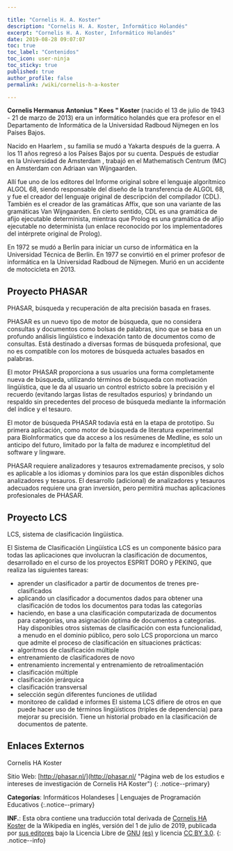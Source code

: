 ```yaml
---

title: "Cornelis H. A. Koster"
description: "Cornelis H. A. Koster, Informático Holandés"
excerpt: "Cornelis H. A. Koster, Informático Holandés"
date: 2019-08-28 09:07:07
toc: true
toc_label: "Contenidos"
toc_icon: user-ninja
toc_sticky: true
published: true
author_profile: false
permalink: /wiki/cornelis-h-a-koster

---
```


**Cornelis Hermanus Antonius " Kees " Koster** (nacido el 13 de julio de 1943 - 21 de marzo de 2013) era un informático holandés que era profesor en el Departamento de Informática de la Universidad Radboud Nijmegen en los Países Bajos.

Nacido en Haarlem , su familia se mudó a Yakarta después de la guerra. A los 11 años regresó a los Países Bajos por su cuenta. Después de estudiar en la Universidad de Amsterdam , trabajó en el Mathematisch Centrum (MC) en Amsterdam con Adriaan van Wijngaarden.

Allí fue uno de los editores del Informe original sobre el lenguaje algorítmico ALGOL 68, siendo responsable del diseño de la transferencia de ALGOL 68, y fue el creador del lenguaje original de descripción del compilador (CDL). También es el creador de las gramáticas Affix, que son una variante de las gramáticas Van Wijngaarden. En cierto sentido, CDL es una gramática de afijo ejecutable determinista, mientras que Prolog es una gramática de afijo ejecutable no determinista (un enlace reconocido por los implementadores del intérprete original de Prolog).

En 1972 se mudó a Berlín para iniciar un curso de informática en la Universidad Técnica de Berlín. En 1977 se convirtió en el primer profesor de informática en la Universidad Radboud de Nijmegen. Murió en un accidente de motocicleta en 2013.

## Proyecto PHASAR

PHASAR, búsqueda y recuperación de alta precisión basada en frases.

PHASAR es un nuevo tipo de motor de búsqueda, que no considera consultas y documentos como bolsas de palabras, sino que se basa en un profundo análisis lingüístico e indexación tanto de documentos como de consultas. Está destinado a diversas formas de búsqueda profesional, que no es compatible con los motores de búsqueda actuales basados en palabras.

El motor PHASAR proporciona a sus usuarios una forma completamente nueva de búsqueda, utilizando términos de búsqueda con motivación lingüística, que le da al usuario un control estricto sobre la precisión y el recuerdo (evitando largas listas de resultados espurios) y brindando un respaldo sin precedentes del proceso de búsqueda mediante la información del índice y el tesauro.

El motor de búsqueda PHASAR todavía está en la etapa de prototipo. Su primera aplicación, como motor de búsqueda de literatura experimental para BioInformatics que da acceso a los resúmenes de Medline, es solo un anticipo del futuro, limitado por la falta de madurez e incompletitud del software y lingware.

PHASAR requiere analizadores y tesauros extremadamente precisos, y solo es aplicable a los idiomas y dominios para los que están disponibles dichos analizadores y tesauros. El desarrollo (adicional) de analizadores y tesauros adecuados requiere una gran inversión, pero permitirá muchas aplicaciones profesionales de PHASAR.

## Proyecto LCS

LCS, sistema de clasificación lingüistica.

El Sistema de Clasificación Lingüística LCS es un componente básico para todas las aplicaciones que involucran la clasificación de documentos, desarrollado en el curso de los proyectos ESPRIT DORO y PEKING, que realiza las siguientes tareas:

- aprender un clasificador a partir de documentos de trenes pre-clasificados
- aplicando un clasificador a documentos dados para obtener una clasificación de todos los documentos para todas las categorías
- haciendo, en base a una clasificación computarizada de documentos para categorías, una asignación óptima de documentos a categorías.
Hay disponibles otros sistemas de clasificación con esta funcionalidad, a menudo en el dominio público, pero solo LCS proporciona un marco que admite el proceso de clasificación en situaciones prácticas:
- algoritmos de clasificación múltiple
- entrenamiento de clasificadores de novo
- entrenamiento incremental y entrenamiento de retroalimentación
- clasificación múltiple
- clasificación jerárquica
- clasificación transversal
- selección según diferentes funciones de utilidad
- monitoreo de calidad e informes
El sistema LCS difiere de otros en que puede hacer uso de términos lingüísticos (triples de dependencia) para mejorar su precisión. Tiene un historial probado en la clasificación de documentos de patente.


## Enlaces Externos
Cornelis HA Koster

Sitio Web: [http://phasar.nl/](http://phasar.nl/ "Página web de los estudios e intereses de investigación de Cornelis HA Koster")
{: .notice--primary}

**Categorías**: Informáticos Holandeses | Lenguajes de Programación Educativos
{:.notice--primary}

**INF.**: Esta obra contiene una traducción total derivada de [Cornelis HA Koster](https://en.wikipedia.org/wiki/Cornelis_H._A._Koster) de la Wikipedia en inglés, versión del  1 de julio de 2019, publicada por [sus editores](https://en.wikipedia.org/w/index.php?title=Cornelis_H._A._Koster&action=history) bajo la Licencia Libre de [GNU](http://www.gnu.org/licenses/licenses.html#GPL) [(es)](https://es.wikipedia.org/wiki/Wikipedia:Traducci%C3%B3n_no_oficial_de_la_Licencia_de_documentaci%C3%B3n_libre_de_GNU) y licencia [CC BY 3.0](https://creativecommons.org/licenses/by-sa/3.0/deed.es).
{: .notice--info}